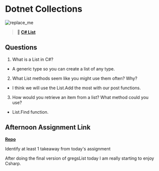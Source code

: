 # Dotnet Collections

![replace_me](https://codeworks.blob.core.windows.net/public/assets/img/illustrations/placeholder.svg)

> **📖 [C# List](https://codeworksacademy.com/fs-student-guide/resources/wk10/02-List-Methods)**

## Questions

1. What is a List in C#?

- A generic type so you can create a list of any type.

2. What List methods seem like you might use them often? Why?

- I think we will use the List.Add the most with our post functions.

3. How would you retrieve an item from a list? What method could you use?

- List.Find function.

## Afternoon Assignment Link

**[Repo](https://github.com/PKILB/<ASSIGNMENT_REPO>)**

Identify at least 1 takeaway from today's assignment

After doing the final version of gregsList today I am really starting to enjoy Csharp.